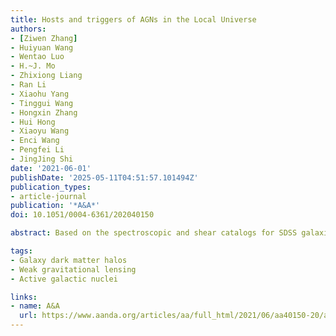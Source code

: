 ```yaml
---
title: Hosts and triggers of AGNs in the Local Universe
authors:
- [Ziwen Zhang]
- Huiyuan Wang
- Wentao Luo
- H.~J. Mo
- Zhixiong Liang
- Ran Li
- Xiaohu Yang
- Tinggui Wang
- Hongxin Zhang
- Hui Hong
- Xiaoyu Wang
- Enci Wang
- Pengfei Li
- JingJing Shi
date: '2021-06-01'
publishDate: '2025-05-11T04:51:57.101494Z'
publication_types:
- article-journal
publication: '*A&A*'
doi: 10.1051/0004-6361/202040150

abstract: Based on the spectroscopic and shear catalogs for SDSS galaxies in the local Universe, we compared optically selected active galactic nuclei (AGNs) with control star-forming and quiescent galaxies on galactic and inter-halo scales, and larger. We find that AGNs are preferentially found in two specific stages of galaxy evolution: in the starburst and ‘green valley’ phases. We also find that the stellar population of their host galaxies is quite independent of stellar mass, which is not the case for more typical galaxies. Combining galaxy-galaxy lensing and galaxy clustering on large scales, we measured the mass of AGN host halos. The typical halo mass is about 1012 h−1 M⊙, similar to the characteristic mass in the stellar mass-halo mass relation (SHMR). For a given stellar mass, AGN host galaxies and star-forming galaxies share the same SHMR, while quiescent galaxies have more massive halos. Clustering analyses on halo scales reveals that AGNs are surrounded by a larger number of satellites (with stellar mass down to 1/1000 of the mass of the central galaxy) than star-forming galaxies and that galaxies with a greater stellar velocity dispersion have a greater number of satellites. The number of satellites also increase with halo mass, reaching unity around 1012 h−1 M⊙. Our results suggest a scenario in which the interaction of the central galaxy with the satellites triggers an early episode of starburst and AGN activity, followed by multiple AGN cycles driven by the non-axisymmetric structure produced by the interaction. The feedback from the starburst and AGN reduces the amount of cold gas for fueling the central black hole, producing a characteristic halo mass scale, that is, ∼1012 h−1 M⊙, where the AGN fraction peaks.

tags:
- Galaxy dark matter halos
- Weak gravitational lensing
- Active galactic nuclei

links:
- name: A&A
  url: https://www.aanda.org/articles/aa/full_html/2021/06/aa40150-20/aa40150-20.html
---
```

